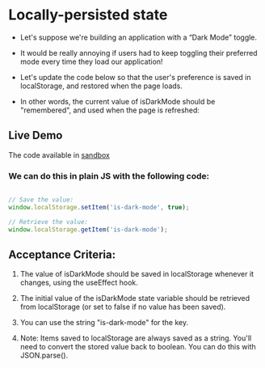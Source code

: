 # Locally-persisted state
- Let's suppose we're building an application with a “Dark Mode” toggle.

- It would be really annoying if users had to keep toggling their preferred mode every time they load our application!

- Let's update the code below so that the user's preference is saved in localStorage, and restored when the page loads.

- In other words, the current value of isDarkMode should be "remembered", and used when the page is refreshed:

## Live Demo 

The code available in [sandbox](https://codesandbox.io/s/r2483l?file=%2FApp.js&utm_medium=sandpack)

### We can do this in plain JS with the following code:

``` javascript 

// Save the value:
window.localStorage.setItem('is-dark-mode', true);

// Retrieve the value:
window.localStorage.getItem('is-dark-mode');
 ```

## Acceptance Criteria:

1. The value of isDarkMode should be saved in localStorage whenever it changes, using the useEffect hook.

2. The initial value of the isDarkMode state variable should be retrieved from localStorage (or set to false if no value has been saved).

3. You can use the string "is-dark-mode" for the key.

4. Note: Items saved to localStorage are always saved as a string. You'll need to convert the stored value back to boolean. You can do this with JSON.parse().